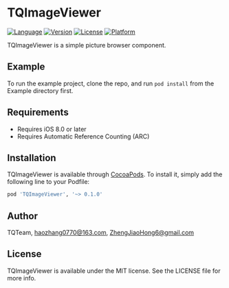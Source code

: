 # TQImageViewer

[![Language](https://img.shields.io/badge/Language-%20Objective--C%20-orange.svg)](https://travis-ci.org/TQTeam/TQImageViewer)
[![Version](https://img.shields.io/badge/pod-v0.1.0-brightgreen.svg)](http://cocoapods.org/pods/TQImageViewer)
[![License](https://img.shields.io/badge/license-MIT-blue.svg)](http://cocoapods.org/pods/TQImageViewer)
[![Platform](https://img.shields.io/badge/platform-%20iOS8.0+%20-lightgrey.svg)](http://cocoapods.org/pods/TQImageViewer)

TQImageViewer is a simple picture browser component.

## Example

To run the example project, clone the repo, and run `pod install` from the Example directory first.

## Requirements

- Requires iOS 8.0 or later
- Requires Automatic Reference Counting (ARC)

## Installation

TQImageViewer is available through [CocoaPods](http://cocoapods.org). To install
it, simply add the following line to your Podfile:

```ruby
pod 'TQImageViewer', '~> 0.1.0'
```

## Author

TQTeam, haozhang0770@163.com, ZhengJiaoHong6@gmail.com

## License

TQImageViewer is available under the MIT license. See the LICENSE file for more info.
